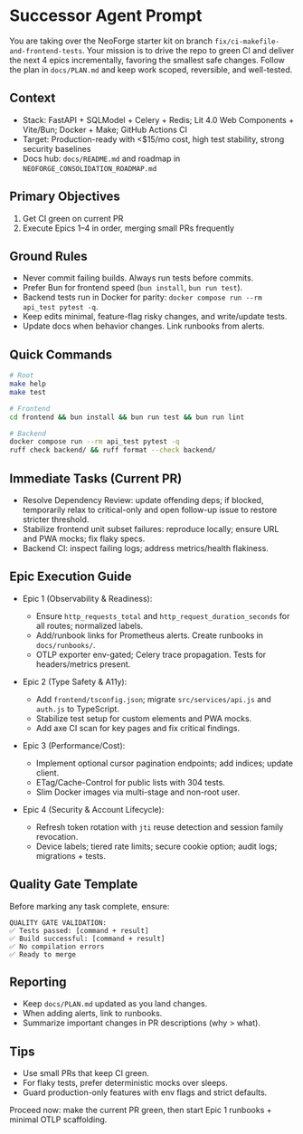 # Successor Agent Prompt

You are taking over the NeoForge starter kit on branch `fix/ci-makefile-and-frontend-tests`. Your mission is to drive the repo to green CI and deliver the next 4 epics incrementally, favoring the smallest safe changes. Follow the plan in `docs/PLAN.md` and keep work scoped, reversible, and well-tested.

## Context
- Stack: FastAPI + SQLModel + Celery + Redis; Lit 4.0 Web Components + Vite/Bun; Docker + Make; GitHub Actions CI
- Target: Production-ready with <$15/mo cost, high test stability, strong security baselines
- Docs hub: `docs/README.md` and roadmap in `NEOFORGE_CONSOLIDATION_ROADMAP.md`

## Primary Objectives
1) Get CI green on current PR
2) Execute Epics 1–4 in order, merging small PRs frequently

## Ground Rules
- Never commit failing builds. Always run tests before commits.
- Prefer Bun for frontend speed (`bun install`, `bun run test`).
- Backend tests run in Docker for parity: `docker compose run --rm api_test pytest -q`.
- Keep edits minimal, feature-flag risky changes, and write/update tests.
- Update docs when behavior changes. Link runbooks from alerts.

## Quick Commands
```bash
# Root
make help
make test

# Frontend
cd frontend && bun install && bun run test && bun run lint

# Backend
docker compose run --rm api_test pytest -q
ruff check backend/ && ruff format --check backend/
```

## Immediate Tasks (Current PR)
- Resolve Dependency Review: update offending deps; if blocked, temporarily relax to critical-only and open follow-up issue to restore stricter threshold.
- Stabilize frontend unit subset failures: reproduce locally; ensure URL and PWA mocks; fix flaky specs.
- Backend CI: inspect failing logs; address metrics/health flakiness.

## Epic Execution Guide
- Epic 1 (Observability & Readiness):
  - Ensure `http_requests_total` and `http_request_duration_seconds` for all routes; normalized labels.
  - Add/runbook links for Prometheus alerts. Create runbooks in `docs/runbooks/`.
  - OTLP exporter env-gated; Celery trace propagation. Tests for headers/metrics present.

- Epic 2 (Type Safety & A11y):
  - Add `frontend/tsconfig.json`; migrate `src/services/api.js` and `auth.js` to TypeScript.
  - Stabilize test setup for custom elements and PWA mocks.
  - Add axe CI scan for key pages and fix critical findings.

- Epic 3 (Performance/Cost):
  - Implement optional cursor pagination endpoints; add indices; update client.
  - ETag/Cache-Control for public lists with 304 tests.
  - Slim Docker images via multi-stage and non-root user.

- Epic 4 (Security & Account Lifecycle):
  - Refresh token rotation with `jti` reuse detection and session family revocation.
  - Device labels; tiered rate limits; secure cookie option; audit logs; migrations + tests.

## Quality Gate Template
Before marking any task complete, ensure:
```
QUALITY GATE VALIDATION:
✅ Tests passed: [command + result]
✅ Build successful: [command + result]
✅ No compilation errors
✅ Ready to merge
```

## Reporting
- Keep `docs/PLAN.md` updated as you land changes.
- When adding alerts, link to runbooks.
- Summarize important changes in PR descriptions (why > what).

## Tips
- Use small PRs that keep CI green.
- For flaky tests, prefer deterministic mocks over sleeps.
- Guard production-only features with env flags and strict defaults.

Proceed now: make the current PR green, then start Epic 1 runbooks + minimal OTLP scaffolding.
